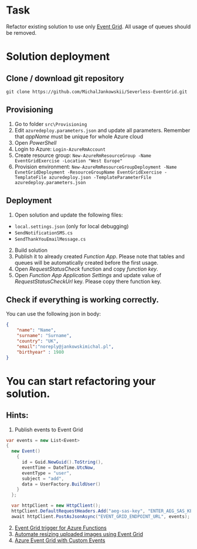 # Task
Refactor existing solution to use only [Event Grid](https://azure.microsoft.com/en-us/services/event-grid/). All usage of queues should be removed.

# Solution deployment
## Clone / download git repository
`git clone https://github.com/MichalJankowskii/Severless-EventGrid.git`
## Provisioning
1. Go to folder `src\Provisioning`
2. Edit `azuredeploy.parameters.json` and update all parameters. Remember that *appName* must be unique for whole Azure cloud
3. Open *PowerShell*
4. Login to Azure:
`Login-AzureRmAccount`
5. Create resource group:
`New-AzureRmResourceGroup -Name EventGridExercise -Location "West Europe"`
6. Provision environment:
`New-AzureRmResourceGroupDeployment -Name EvnetGridDeployment -ResourceGroupName EventGridExercise -TemplateFile azuredeploy.json -TemplateParameterFile azuredeploy.parameters.json`

## Deployment
1. Open solution and update the following files:
- `local.settings.json` (only for local debugging)
- `SendNotificationSMS.cs`
- `SendThankYouEmailMessage.cs`
2. Build solution
3. Publish it to already created *Function App*. Please note that tables and queues will be automatically created before the first usage.
4. Open *RequestStatusCheck* function and copy *function key*.
5. Open *Function App* *Application Settings* and update value of *RequestStatusCheckUrl* key. Please copy there function key.

## Check if everything is working correctly.
You can use the following json in body:
```json
{
    "name": "Name",
    "surname": "Surname",
    "country": "UK",
    "email":"noreply@jankowskimichal.pl",
    "birthyear" : 1980
}
```
# You can start refactoring your solution.

## Hints:
1. Publish events to Event Grid
```csharp
var events = new List<Event>
{
  new Event()
    {
      id = Guid.NewGuid().ToString(),
      eventTime = DateTime.UtcNow,
      eventType = "user",
      subject = "add",
      data = UserFactory.BuildUser()
    }
  };

  var httpClient = new HttpClient();
  httpClient.DefaultRequestHeaders.Add("aeg-sas-key", "ENTER_AEG_SAS_KEY");
  await httpClient.PostAsJsonAsync("EVENT_GRID_ENDPOINT_URL", events);
```
2. [Event Grid trigger for Azure Functions](https://docs.microsoft.com/en-us/azure/azure-functions/functions-bindings-event-grid#packages)
3. [Automate resizing uploaded images using Event Grid](https://docs.microsoft.com/en-us/azure/event-grid/resize-images-on-storage-blob-upload-event)
4. [Azure Event Grid with Custom Events](https://msftplayground.com/2017/08/azure-event-grid-custom-events/)
